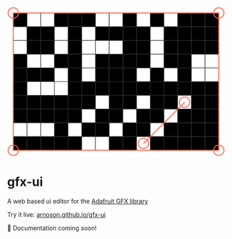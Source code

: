 <p align="center">
  <picture>
      <source media="(prefers-color-scheme: dark)" srcset="./.github/logo-dark.svg">
      <img src="./.github/logo-light.svg" alt="" />
  </picture>
</p>

# gfx-ui

A web based ui editor for the [Adafruit GFX library](https://github.com/adafruit/Adafruit-GFX-Library/)

Try it live: [arnoson.github.io/gfx-ui](https://arnoson.github.io/gfx-ui/)

📜 Documentation coming soon!
